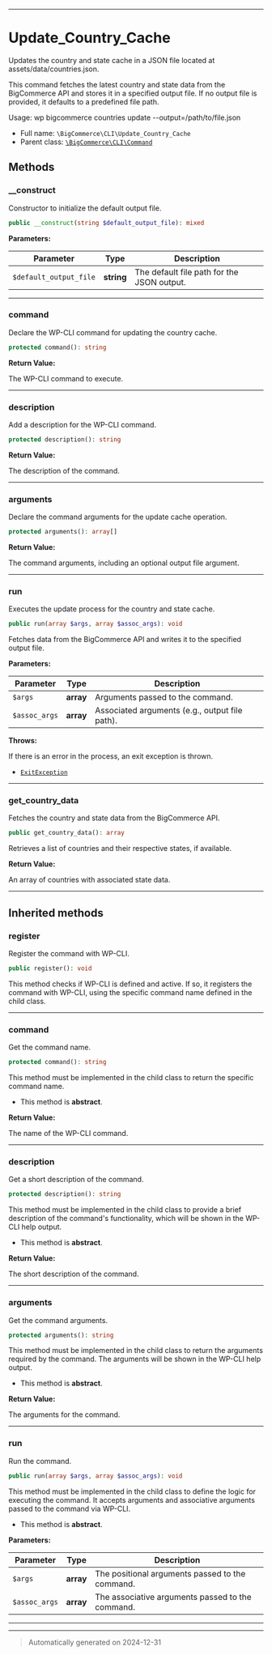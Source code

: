 ***

# Update_Country_Cache

Updates the country and state cache in a JSON file located at assets/data/countries.json.

This command fetches the latest country and state data from the BigCommerce API and stores it in a specified output file.
If no output file is provided, it defaults to a predefined file path.

Usage: wp bigcommerce countries update --output=/path/to/file.json

* Full name: `\BigCommerce\CLI\Update_Country_Cache`
* Parent class: [`\BigCommerce\CLI\Command`](./classes/BigCommerce/CLI/Command.md)




## Methods


### __construct

Constructor to initialize the default output file.

```php
public __construct(string $default_output_file): mixed
```








**Parameters:**

| Parameter | Type | Description |
|-----------|------|-------------|
| `$default_output_file` | **string** | The default file path for the JSON output. |





***

### command

Declare the WP-CLI command for updating the country cache.

```php
protected command(): string
```









**Return Value:**

The WP-CLI command to execute.




***

### description

Add a description for the WP-CLI command.

```php
protected description(): string
```









**Return Value:**

The description of the command.




***

### arguments

Declare the command arguments for the update cache operation.

```php
protected arguments(): array[]
```









**Return Value:**

The command arguments, including an optional output file argument.




***

### run

Executes the update process for the country and state cache.

```php
public run(array $args, array $assoc_args): void
```

Fetches data from the BigCommerce API and writes it to the specified output file.






**Parameters:**

| Parameter | Type | Description |
|-----------|------|-------------|
| `$args` | **array** | Arguments passed to the command. |
| `$assoc_args` | **array** | Associated arguments (e.g., output file path). |




**Throws:**
<p>If there is an error in the process, an exit exception is thrown.</p>

- [`ExitException`](./classes/WP_CLI/ExitException.md)



***

### get_country_data

Fetches the country and state data from the BigCommerce API.

```php
public get_country_data(): array
```

Retrieves a list of countries and their respective states, if available.







**Return Value:**

An array of countries with associated state data.




***


## Inherited methods


### register

Register the command with WP-CLI.

```php
public register(): void
```

This method checks if WP-CLI is defined and active. If so, it registers the command
with WP-CLI, using the specific command name defined in the child class.










***

### command

Get the command name.

```php
protected command(): string
```

This method must be implemented in the child class to return the specific command name.


* This method is **abstract**.




**Return Value:**

The name of the WP-CLI command.




***

### description

Get a short description of the command.

```php
protected description(): string
```

This method must be implemented in the child class to provide a brief description
of the command's functionality, which will be shown in the WP-CLI help output.


* This method is **abstract**.




**Return Value:**

The short description of the command.




***

### arguments

Get the command arguments.

```php
protected arguments(): string
```

This method must be implemented in the child class to return the arguments
required by the command. The arguments will be shown in the WP-CLI help output.


* This method is **abstract**.




**Return Value:**

The arguments for the command.




***

### run

Run the command.

```php
public run(array $args, array $assoc_args): void
```

This method must be implemented in the child class to define the logic
for executing the command. It accepts arguments and associative arguments
passed to the command via WP-CLI.


* This method is **abstract**.



**Parameters:**

| Parameter | Type | Description |
|-----------|------|-------------|
| `$args` | **array** | The positional arguments passed to the command. |
| `$assoc_args` | **array** | The associative arguments passed to the command. |





***


***
> Automatically generated on 2024-12-31
